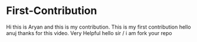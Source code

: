 # First-Contribution
Hi this is Aryan and this is my contribution.
This is my first contribution
hello anuj thanks for this video. Very Helpful
hello sir / i am fork your repo
